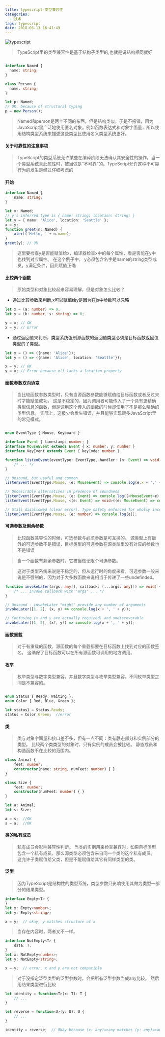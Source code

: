 ```yaml
---
title: typescript-类型兼容性
categories:
  - 技术
tags: typescript
date: 2018-06-13 16:41:49
---
```


![typescript](https://upload-images.jianshu.io/upload_images/10843623-d1427ac46b2dd12f.jpg?imageMogr2/auto-orient/strip%7CimageView2/2/w/1240)


> TypeScript里的类型兼容性是基于结构子类型的,也就是说结构相同就好
<!-- more -->   

``` ts

interface Named {
  name: string;
}

class Person {
  name: string;
}

let p: Named;
// OK, because of structural typing
p = new Person();

```
> Named和person是两个不同的东西，但是结构类似，于是不报错，因为JavaScript里广泛地使用匿名对象，例如函数表达式和对象字面量，所以使用结构类型系统来描述这些类型比使用名义类型系统更好。

#### 关于可靠性的注意事项

> TypeScript的类型系统允许某些在编译阶段无法确认其安全性的操作。当一个类型系统具此属性时，被当做是“不可靠”的。TypeScript允许这种不可靠行为的发生是经过仔细考虑的

#### 开始

```ts
interface Named {
    name: string;
}

let x: Named;
// y's inferred type is { name: string; location: string; }
let y = { name: 'Alice', location: 'Seattle' };
x = y;
function greet(n: Named) {
    alert('Hello, ' + n.name);
}
greet(y); // OK
```
> 这里要检查y是否能赋值给x，编译器检查x中的每个属性，看是否能在y中也找到对应属性。 在这个例子中， y必须包含名字是name的string类型成员。y满足条件，因此赋值正确

#### 比较两个函数

> 原始类型和对象比较起来容易理解，但是对象怎么比较？

-  通过比较参数来判断,x可以赋值给y是因为在js中参数可以忽略

``` ts
let x = (a: number) => 0;
let y = (b: number, s: string) => 0;

y = x; // OK
x = y; // Error
```
 - 通过返回值来判断，类型系统强制源函数的返回值类型必须是目标函数返回值类型的子类型。

``` ts
let x = () => ({name: 'Alice'});
let y = () => ({name: 'Alice', location: 'Seattle'});

x = y; // OK
y = x; // Error because x() lacks a location property
```
<!-- more -->

#### 函数参数双向协变
> 当比较函数参数类型时，只有当源函数参数能够赋值给目标函数或者反过来时才能赋值成功。 这是不稳定的，因为调用者可能传入了一个具有更精确类型信息的函数，但是调用这个传入的函数的时候却使用了不是那么精确的类型信息。 实际上，这极少会发生错误，并且能够实现很多JavaScript里的常见模式。

```ts

enum EventType { Mouse, Keyboard }

interface Event { timestamp: number; }
interface MouseEvent extends Event { x: number; y: number }
interface KeyEvent extends Event { keyCode: number }

function listenEvent(eventType: EventType, handler: (n: Event) => void) {
    /* ... */
}

// Unsound, but useful and common
listenEvent(EventType.Mouse, (e: MouseEvent) => console.log(e.x + ',' + e.y));

// Undesirable alternatives in presence of soundness
listenEvent(EventType.Mouse, (e: Event) => console.log((<MouseEvent>e).x + ',' + (<MouseEvent>e).y));
listenEvent(EventType.Mouse, <(e: Event) => void>((e: MouseEvent) => console.log(e.x + ',' + e.y)));

// Still disallowed (clear error). Type safety enforced for wholly incompatible types
listenEvent(EventType.Mouse, (e: number) => console.log(e));

```
#### 可选参数及剩余参数

> 比较函数兼容性的时候，可选参数与必须参数是可互换的。 源类型上有额外的可选参数不是错误，目标类型的可选参数在源类型里没有对应的参数也不是错误

> 当一个函数有剩余参数时，它被当做无限个可选参数。

> 这对于类型系统来说是不稳定的，但从运行时的角度来看，可选参数一般来说是不强制的，因为对于大多数函数来说相当于传递了一些undefinded。

``` ts
function invokeLater(args: any[], callback: (...args: any[]) => void) {
    /* ... Invoke callback with 'args' ... */
}

// Unsound - invokeLater "might" provide any number of arguments
invokeLater([1, 2], (x, y) => console.log(x + ', ' + y));

// Confusing (x and y are actually required) and undiscoverable
invokeLater([1, 2], (x?, y?) => console.log(x + ', ' + y));
```
#### 函数重载

> 对于有重载的函数，源函数的每个重载都要在目标函数上找到对应的函数签名。 这确保了目标函数可以在所有源函数可调用的地方调用。

#### 枚举

> 枚举类型与数字类型兼容，并且数字类型与枚举类型兼容。不同枚举类型之间是不兼容的。

``` ts

enum Status { Ready, Waiting };
enum Color { Red, Blue, Green };

let status1 = Status.Ready;
status = Color.Green;  //error

```

#### 类

> 类与对象字面量和接口差不多，但有一点不同：类有静态部分和实例部分的类型。 比较两个类类型的对象时，只有实例的成员会被比较。 静态成员和构造函数不在比较的范围内。

```  ts
class Animal {
    feet: number;
    constructor(name: string, numFeet: number) { }
}

class Size {
    feet: number;
    constructor(numFeet: number) { }
}

let a: Animal;
let s: Size;

a = s;  //OK
s = a;  //OK
```
#### 类的私有成员

> 私有成员会影响兼容性判断。 当类的实例用来检查兼容时，如果目标类型包含一个私有成员，那么源类型必须包含来自同一个类的这个私有成员。 这允许子类赋值给父类，但是不能赋值给其它有同样类型的类。

#### 泛型

> 因为TypeScript是结构性的类型系统，类型参数只影响使用其做为类型一部分的结果类型。

``` ts
interface Empty<T> {
}
let x: Empty<number>;
let y: Empty<string>;

x = y;  // okay, y matches structure of x
```
> 当存在内容时，两者又不一样。

```ts
interface NotEmpty<T> {
    data: T;
}
let x: NotEmpty<number>;
let y: NotEmpty<string>;

x = y;  // error, x and y are not compatible
```
> 对于没指定泛型类型的泛型参数时，会把所有泛型参数当成any比较。 然后用结果类型进行比较
``` ts
let identity = function<T>(x: T): T {
    // ...
}

let reverse = function<U>(y: U): U {
    // ...
}

identity = reverse;  // Okay because (x: any)=>any matches (y: any)=>any
```



